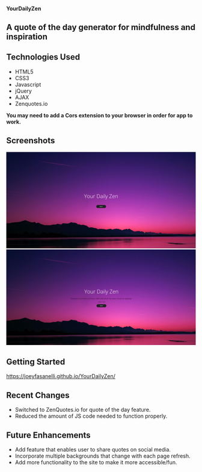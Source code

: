 #### YourDailyZen
## A quote of the day generator for mindfulness and inspiration

## Technologies Used
* HTML5
* CSS3
* Javascript
* jQuery
* AJAX
* Zenquotes.io

<b>You may need to add a Cors extension to your browser in order for app to work.</b>

## Screenshots
<img src="readme-images/YourDailyZenHome.png" alt="Home Page"/>
<img src="readme-images/YourDailyZenQuote.png" alt="Home Page"/>

## Getting Started
https://joeyfasanelli.github.io/YourDailyZen/

## Recent Changes
* Switched to ZenQuotes.io for quote of the day feature.
* Reduced the amount of JS code needed to function properly.

## Future Enhancements
* Add feature that enables user to share quotes on social media.
* Incorporate multiple backgrounds that change with each page refresh.
* Add more functionality to the site to make it more accessible/fun.
